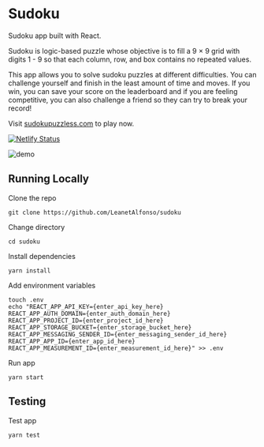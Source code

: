 # Sudoku

Sudoku app built with React.

Sudoku is logic-based puzzle whose objective is to fill a 9 × 9 grid with digits 1 - 9 so that each column, row, and box contains no repeated values.

This app allows you to solve sudoku puzzles at different difficulties. You can challenge yourself and finish in the least amount of time and moves. If you win, you can save your score on the leaderboard and if you are feeling competitive, you can also challenge a friend so they can try to break your record!

Visit [sudokupuzzless.com](https://www.sudokupuzzless.com/) to play now.

[![Netlify Status](https://api.netlify.com/api/v1/badges/5b5228d1-6040-4e0d-be1e-a74ba212dd5e/deploy-status)](https://app.netlify.com/sites/leasudokupuzzle/deploys)

<img alt="demo" src="demo.gif"/>

## Running Locally

Clone the repo

```
git clone https://github.com/LeanetAlfonso/sudoku
```

Change directory

```
cd sudoku
```

Install dependencies

```
yarn install
```

Add environment variables

```
touch .env
echo "REACT_APP_API_KEY={enter_api_key_here}
REACT_APP_AUTH_DOMAIN={enter_auth_domain_here}
REACT_APP_PROJECT_ID={enter_project_id_here}
REACT_APP_STORAGE_BUCKET={enter_storage_bucket_here}
REACT_APP_MESSAGING_SENDER_ID={enter_messaging_sender_id_here}
REACT_APP_APP_ID={enter_app_id_here}
REACT_APP_MEASUREMENT_ID={enter_measurement_id_here}" >> .env
```

Run app

```
yarn start
```

## Testing

Test app

```
yarn test
```
